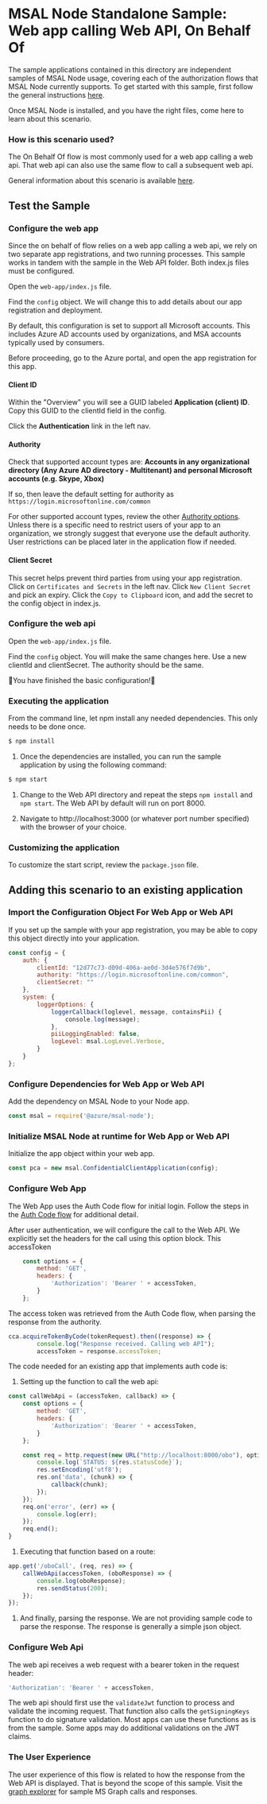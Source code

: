 # MSAL Node Standalone Sample:  Web app calling Web API, On Behalf Of

The sample applications contained in this directory are independent samples of MSAL Node usage, covering each of the authorization flows that MSAL Node currently supports. To get started with this sample, first follow the general instructions [here](../readme.me).

Once MSAL Node is installed, and you have the right files, come here to learn about this scenario.

### How is this scenario used?
The On Behalf Of flow is most commonly used for a web app calling a web api.  That web api can also use the same flow to call a subsequent web api.

General information about this scenario is available [here](https://docs.microsoft.com/en-us/azure/active-directory/develop/msal-authentication-flows#on-behalf-of).

## Test the Sample

### Configure the web app
Since the on behalf of flow relies on a web app calling a web api, we rely on two separate app registrations, and two running processes.  This sample works in tandem with the sample in the Web API folder.  Both index.js files must be configured.

Open the `web-app/index.js` file.

Find the `config` object.  We will change this to add details about our app registration and deployment.  

By default, this configuration is set to support all Microsoft accounts. This includes Azure AD accounts used by organizations, and MSA accounts typically used by consumers. 

Before proceeding, go to the Azure portal, and open the app registration for this app.

#### **Client ID**
Within the "Overview" you will see a GUID labeled **Application (client) ID**.  Copy this GUID to the clientId field in the config.

Click the **Authentication** link in the left nav.

#### **Authority**
Check that supported account types are: **Accounts in any organizational directory (Any Azure AD directory - Multitenant) and personal Microsoft accounts (e.g. Skype, Xbox)**

If so, then leave the default setting for authority as `https://login.microsoftonline.com/common`

For other supported account types, review the other [Authority options](https://docs.microsoft.com/en-us/azure/active-directory/develop/msal-client-application-configuration).  Unless there is a specific need to restrict users of your app to an organization, we strongly suggest that everyone use the default authority.  User restrictions can be placed later in the application flow if needed.

#### **Client Secret**

This secret helps prevent third parties from using your app registration.
Click on `Certificates and Secrets` in the left nav.
Click `New Client Secret` and pick an expiry.
Click the `Copy to Clipboard` icon, and add the secret to the config object in index.js.

### Configure the web api

Open the `web-app/index.js` file.

Find the `config` object.  You will make the same changes here.  Use a new clientId and clientSecret.  The authority should be the same.

🎉You have finished the basic configuration!🎉

### Executing the application

From the command line, let npm install any needed dependencies.  This only needs to be done once.

```bash
$ npm install
```
1. Once the dependencies are installed, you can run the sample application by using the following command:

```bash
$ npm start
```

1. Change to the Web API directory and repeat the steps `npm install` and `npm start`.  The Web API by default will run on port 8000.

1. Navigate to http://localhost:3000 (or whatever port number specified) with the browser of your choice.

### Customizing the application

To customize the start script, review the `package.json` file.

## Adding this scenario to an existing application

### Import the Configuration Object For Web App or Web API

If you set up the sample with your app registration, you may be able to copy this object directly into your application.  


```js
const config = {
    auth: {
        clientId: "12d77c73-d09d-406a-ae0d-3d4e576f7d9b",
        authority: "https://login.microsoftonline.com/common",
        clientSecret: ""
    },
    system: {
        loggerOptions: {
            loggerCallback(loglevel, message, containsPii) {
                console.log(message);
            },
            piiLoggingEnabled: false,
            logLevel: msal.LogLevel.Verbose,
        }
    }
};
```

### Configure Dependencies for Web App or Web API

Add the dependency on MSAL Node to your Node app.

```js
const msal = require('@azure/msal-node');
```

### Initialize MSAL Node at runtime for Web App or Web API


Initialize the app object within your web app.

```js
const pca = new msal.ConfidentialClientApplication(config);
```

### Configure Web App

The Web App uses the Auth Code flow for initial login.  Follow the steps in the [Auth Code flow](../../auth-code/readme.md) for additional detail.

After user authentication, we will configure the call to the Web API.
We explicitly set the headers for the call using this option block.  This accessToken

```js
    const options = {
        method: 'GET',
        headers: {
            'Authorization': 'Bearer ' + accessToken,
        }
    };
```

The access token was retrieved from the Auth Code flow, when parsing the response from the authority.

```js
cca.acquireTokenByCode(tokenRequest).then((response) => {
        console.log("Response received. Calling web API");
        accessToken = response.accessToken;
```

The code needed for an existing app that implements auth code is:

1. Setting up the function to call the web api:
```js
const callWebApi = (accessToken, callback) => {
    const options = {
        method: 'GET',
        headers: {
            'Authorization': 'Bearer ' + accessToken,
        }
    };

    const req = http.request(new URL("http://localhost:8000/obo"), options, (res) => {
        console.log(`STATUS: ${res.statusCode}`);
        res.setEncoding('utf8');
        res.on('data', (chunk) => {
            callback(chunk);
        });
    });
    req.on('error', (err) => {
        console.log(err);
    });
    req.end();
}
```

1. Executing that function based on a route:
```js
app.get('/oboCall', (req, res) => {
    callWebApi(accessToken, (oboResponse) => {
        console.log(oboResponse);
        res.sendStatus(200);
    });
});
```

1. And finally, parsing the response.  We are not providing sample code to parse the response.  The response is generally a simple json object.


### Configure Web Api

The web api receives a web request with a bearer token in the request header:
```js
'Authorization': 'Bearer ' + accessToken,
```

The web api should first use the `validateJwt` function to process and validate the incoming request.  That function also calls the `getSigningKeys` function to do signature validation.  Most apps can use these functions as is from the sample.  Some apps may do additional validations on the JWT claims.



### The User Experience

The user experience of this flow is related to how the response from the Web API is displayed.  That is beyond the scope of this sample.  Visit the [graph explorer](https://developer.microsoft.com/en-us/graph/graph-explorer) for sample MS Graph calls and responses.